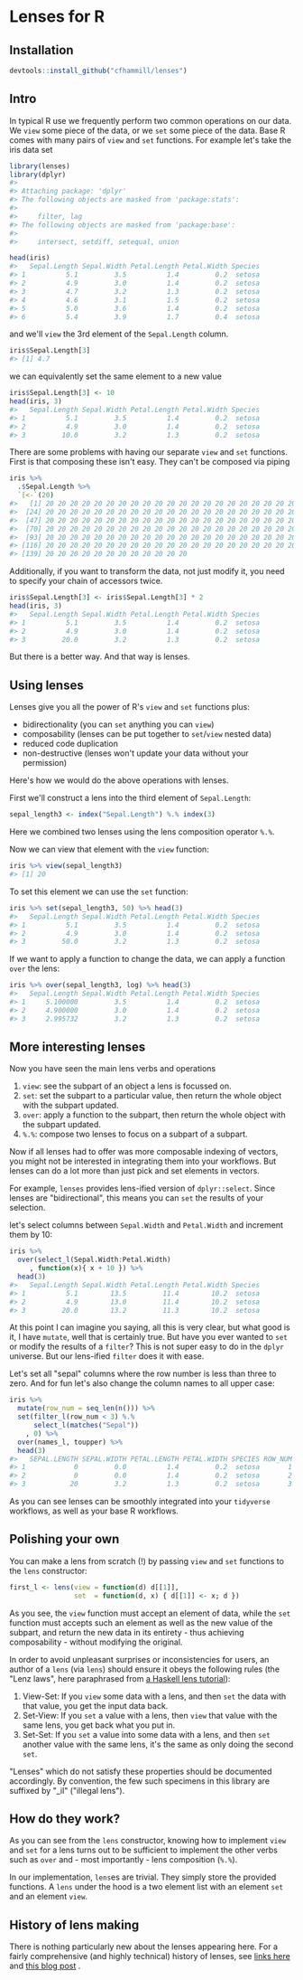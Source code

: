 
<!-- README.md is generated from README.Rmd. Please edit that file -->
Lenses for R
============

Installation
------------

``` r
devtools::install_github("cfhammill/lenses")
```

Intro
-----

In typical R use we frequently perform two common operations on our data. We `view` some piece of the data, or we `set` some piece of the data. Base R comes with many pairs of `view` and `set` functions. For example let's take the iris data set

``` r
library(lenses)
library(dplyr)
#> 
#> Attaching package: 'dplyr'
#> The following objects are masked from 'package:stats':
#> 
#>     filter, lag
#> The following objects are masked from 'package:base':
#> 
#>     intersect, setdiff, setequal, union

head(iris)
#>   Sepal.Length Sepal.Width Petal.Length Petal.Width Species
#> 1          5.1         3.5          1.4         0.2  setosa
#> 2          4.9         3.0          1.4         0.2  setosa
#> 3          4.7         3.2          1.3         0.2  setosa
#> 4          4.6         3.1          1.5         0.2  setosa
#> 5          5.0         3.6          1.4         0.2  setosa
#> 6          5.4         3.9          1.7         0.4  setosa
```

and we'll `view` the 3rd element of the `Sepal.Length` column.

``` r
iris$Sepal.Length[3]
#> [1] 4.7
```

we can equivalently set the same element to a new value

``` r
iris$Sepal.Length[3] <- 10
head(iris, 3)
#>   Sepal.Length Sepal.Width Petal.Length Petal.Width Species
#> 1          5.1         3.5          1.4         0.2  setosa
#> 2          4.9         3.0          1.4         0.2  setosa
#> 3         10.0         3.2          1.3         0.2  setosa
```

There are some problems with having our separate `view` and `set` functions. First is that composing these isn't easy. They can't be composed via piping

``` r
iris %>%
  .$Sepal.Length %>%
  `[<-`(20)
#>   [1] 20 20 20 20 20 20 20 20 20 20 20 20 20 20 20 20 20 20 20 20 20 20 20
#>  [24] 20 20 20 20 20 20 20 20 20 20 20 20 20 20 20 20 20 20 20 20 20 20 20
#>  [47] 20 20 20 20 20 20 20 20 20 20 20 20 20 20 20 20 20 20 20 20 20 20 20
#>  [70] 20 20 20 20 20 20 20 20 20 20 20 20 20 20 20 20 20 20 20 20 20 20 20
#>  [93] 20 20 20 20 20 20 20 20 20 20 20 20 20 20 20 20 20 20 20 20 20 20 20
#> [116] 20 20 20 20 20 20 20 20 20 20 20 20 20 20 20 20 20 20 20 20 20 20 20
#> [139] 20 20 20 20 20 20 20 20 20 20 20 20
```

Additionally, if you want to transform the data, not just modify it, you need to specify your chain of accessors twice.

``` r
iris$Sepal.Length[3] <- iris$Sepal.Length[3] * 2
head(iris, 3)
#>   Sepal.Length Sepal.Width Petal.Length Petal.Width Species
#> 1          5.1         3.5          1.4         0.2  setosa
#> 2          4.9         3.0          1.4         0.2  setosa
#> 3         20.0         3.2          1.3         0.2  setosa
```

But there is a better way. And that way is lenses.

Using lenses
------------

Lenses give you all the power of R's `view` and `set` functions plus:

-   bidirectionality (you can `set` anything you can `view`)
-   composability (lenses can be put together to `set`/`view` nested data)
-   reduced code duplication
-   non-destructive (lenses won't update your data without your permission)

Here's how we would do the above operations with lenses.

First we'll construct a lens into the third element of `Sepal.Length`:

``` r
sepal_length3 <- index("Sepal.Length") %.% index(3)
```

Here we combined two lenses using the lens composition operator `%.%`.

Now we can view that element with the `view` function:

``` r
iris %>% view(sepal_length3)
#> [1] 20
```

To set this element we can use the `set` function:

``` r
iris %>% set(sepal_length3, 50) %>% head(3)
#>   Sepal.Length Sepal.Width Petal.Length Petal.Width Species
#> 1          5.1         3.5          1.4         0.2  setosa
#> 2          4.9         3.0          1.4         0.2  setosa
#> 3         50.0         3.2          1.3         0.2  setosa
```

If we want to apply a function to change the data, we can apply a function `over` the lens:

``` r
iris %>% over(sepal_length3, log) %>% head(3)
#>   Sepal.Length Sepal.Width Petal.Length Petal.Width Species
#> 1     5.100000         3.5          1.4         0.2  setosa
#> 2     4.900000         3.0          1.4         0.2  setosa
#> 3     2.995732         3.2          1.3         0.2  setosa
```

More interesting lenses
-----------------------

Now you have seen the main lens verbs and operations

1.  `view`: see the subpart of an object a lens is focussed on.
2.  `set`: set the subpart to a particular value, then return the whole object with the subpart updated.
3.  `over`: apply a function to the subpart, then return the whole object with the subpart updated.
4.  `%.%`: compose two lenses to focus on a subpart of a subpart.

Now if all lenses had to offer was more composable indexing of vectors, you might not be interested in integrating them into your workflows. But lenses can do a lot more than just pick and set elements in vectors.

For example, `lenses` provides lens-ified version of `dplyr::select`. Since lenses are "bidirectional", this means you can `set` the results of your selection.

let's select columns between `Sepal.Width` and `Petal.Width` and increment them by 10:

``` r
iris %>%
  over(select_l(Sepal.Width:Petal.Width)
     , function(x){ x + 10 }) %>%
  head(3)
#>   Sepal.Length Sepal.Width Petal.Length Petal.Width Species
#> 1          5.1        13.5         11.4        10.2  setosa
#> 2          4.9        13.0         11.4        10.2  setosa
#> 3         20.0        13.2         11.3        10.2  setosa
```

At this point I can imagine you saying, all this is very clear, but what good is it, I have `mutate`, well that is certainly true. But have you ever wanted to `set` or modify the results of a `filter`? This is not super easy to do in the `dplyr` universe. But our lens-ified `filter` does it with ease.

Let's set all "sepal" columns where the row number is less than three to zero. And for fun let's also change the column names to all upper case:

``` r
iris %>%
  mutate(row_num = seq_len(n())) %>%
  set(filter_l(row_num < 3) %.%
      select_l(matches("Sepal"))
    , 0) %>%
  over(names_l, toupper) %>%
  head(3)
#>   SEPAL.LENGTH SEPAL.WIDTH PETAL.LENGTH PETAL.WIDTH SPECIES ROW_NUM
#> 1            0         0.0          1.4         0.2  setosa       1
#> 2            0         0.0          1.4         0.2  setosa       2
#> 3           20         3.2          1.3         0.2  setosa       3
```

As you can see lenses can be smoothly integrated into your `tidyverse` workflows, as well as your base R workflows.

Polishing your own
------------------

You can make a lens from scratch (!) by passing `view` and `set` functions to the `lens` constructor:

``` r
first_l <- lens(view = function(d) d[[1]],
                set  = function(d, x) { d[[1]] <- x; d })
```

As you see, the `view` function must accept an element of data, while the `set` function must accepts such an element as well as the new value of the subpart, and return the new data in its entirety - thus achieving composability - without modifying the original.

In order to avoid unpleasant surprises or inconsistencies for users, an author of a `lens` (via `lens`) should ensure it obeys the following rules (the "Lenz laws", here paraphrased from [a Haskell lens tutorial](www.schoolofhaskell.com/school/to-infinity-and-beyond/pick-of-the-week/a-little-lens-starter-tutorial)):

1.  View-Set: If you `view` some data with a lens, and then `set` the data with that value, you get the input data back.
2.  Set-View: If you `set` a value with a lens, then `view` that value with the same lens, you get back what you put in.
3.  Set-Set: If you `set` a value into some data with a lens, and then `set` another value with the same lens, it's the same as only doing the second `set`.

"Lenses" which do not satisfy these properties should be documented accordingly. By convention, the few such specimens in this library are suffixed by "\_il" ("illegal lens").

How do they work?
-----------------

As you can see from the `lens` constructor, knowing how to implement `view` and `set` for a lens turns out to be sufficient to implement the other verbs such as `over` and - most importantly - lens composition (`%.%`).

In our implementation, `lens`es are trivial. They simply store the provided functions. A `lens` under the hood is a two element list with an element `set` and an element `view`.

History of lens making
----------------------

There is nothing particularly new about the lenses appearing here. For a fairly comprehensive (and highly technical) history of lenses, see [links here](https://github.com/ekmett/lens/wiki/History-of-Lenses) and [this blog post](https://julesh.com/2018/08/16/lenses-for-philosophers/) .
